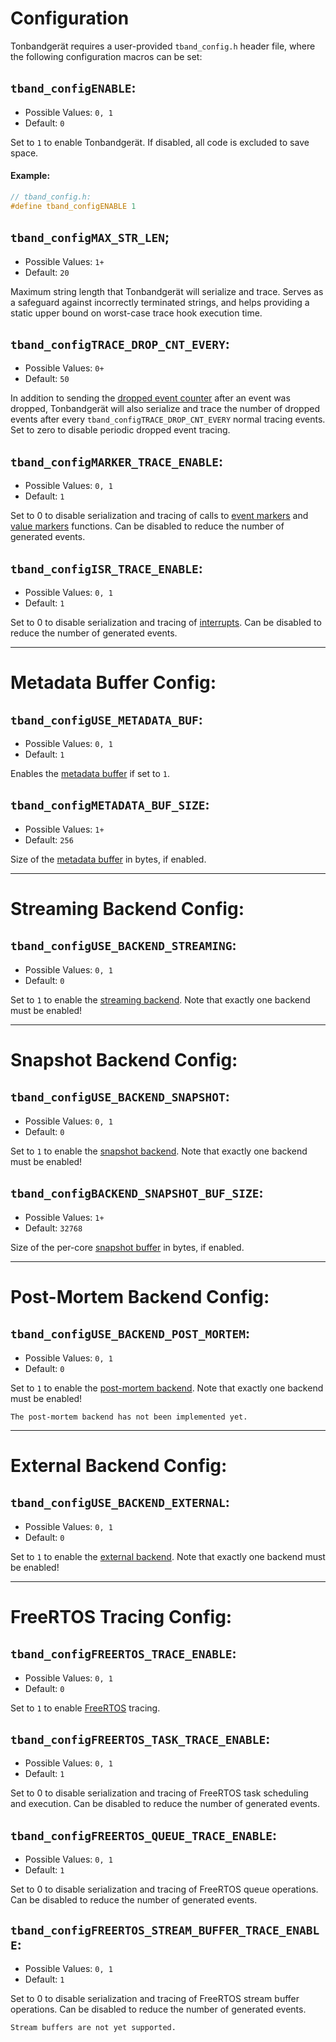 # Configuration

Tonbandgerät requires a user-provided `tband_config.h` header file, where the following configuration
macros can be set:

## `tband_configENABLE`:
- Possible Values: `0, 1`
- Default: `0`

Set to `1` to enable Tonbandgerät. If disabled, all code is excluded to save space.

#### Example:
```c
// tband_config.h:
#define tband_configENABLE 1 
```

## `tband_configMAX_STR_LEN`;
- Possible Values: `1+`
- Default: `20`

Maximum string length that Tonbandgerät will serialize and trace. Serves as a safeguard
against incorrectly terminated strings, and helps providing a static upper bound on
worst-case trace hook execution time.

## `tband_configTRACE_DROP_CNT_EVERY`:
- Possible Values: `0+`
- Default: `50`

In addition to sending the [dropped event counter](./dropped_evts.md) after an event was
dropped, Tonbandgerät will also serialize and trace the number of dropped events after every
`tband_configTRACE_DROP_CNT_EVERY` normal tracing events. Set to zero to disable periodic
dropped event tracing.

## `tband_configMARKER_TRACE_ENABLE`:
- Possible Values: `0, 1`
- Default: `1`

Set to 0 to disable serialization and tracing of calls to [event markers](./evtmarkers.md) and [value markers](./valmarkers.md) functions.
Can be disabled to reduce the number of generated events.

## `tband_configISR_TRACE_ENABLE`:
- Possible Values: `0, 1`
- Default: `1`

Set to 0 to disable serialization and tracing of [interrupts](./interrupts.md). Can be disabled to reduce the number of generated events.

---
# Metadata Buffer Config:

## `tband_configUSE_METADATA_BUF`:
- Possible Values: `0, 1`
- Default: `1`

Enables the [metadata buffer](./metadata_buf.md) if set to `1`.

## `tband_configMETADATA_BUF_SIZE`:
- Possible Values: `1+`
- Default: `256`

Size of the [metadata buffer](./metadata_buf.md) in bytes, if enabled.

---
# Streaming Backend Config:

## `tband_configUSE_BACKEND_STREAMING`:
- Possible Values: `0, 1`
- Default: `0`

Set to `1` to enable the [streaming backend](./streaming.md). Note that exactly one backend must be
enabled!

---
# Snapshot Backend Config:

## `tband_configUSE_BACKEND_SNAPSHOT`:
- Possible Values: `0, 1`
- Default: `0`

Set to `1` to enable the [snapshot backend](./snapshot.md). Note that exactly one backend must be
enabled!

## `tband_configBACKEND_SNAPSHOT_BUF_SIZE`:
- Possible Values: `1+`
- Default: `32768`

Size of the per-core [snapshot buffer](./snapshot.md) in bytes, if enabled.

---
# Post-Mortem Backend Config:

## `tband_configUSE_BACKEND_POST_MORTEM`:
- Possible Values: `0, 1`
- Default: `0`

Set to `1` to enable the [post-mortem backend](./postmortem.md). Note that exactly one backend must be
enabled!

```admonish warning
The post-mortem backend has not been implemented yet.
```

---
# External Backend Config:

## `tband_configUSE_BACKEND_EXTERNAL`:
- Possible Values: `0, 1`
- Default: `0`

Set to `1` to enable the [external backend](./external_backend.md). Note that exactly one backend must be
enabled!

---
# FreeRTOS Tracing Config:

## `tband_configFREERTOS_TRACE_ENABLE`:
- Possible Values: `0, 1`
- Default: `0`

Set to `1` to enable [FreeRTOS](./freertos.md) tracing.

## `tband_configFREERTOS_TASK_TRACE_ENABLE`:
- Possible Values: `0, 1`
- Default: `1`

Set to 0 to disable serialization and tracing of FreeRTOS task scheduling and execution.
Can be disabled to reduce the number of generated events.

## `tband_configFREERTOS_QUEUE_TRACE_ENABLE`:
- Possible Values: `0, 1`
- Default: `1`

Set to 0 to disable serialization and tracing of FreeRTOS queue operations.
Can be disabled to reduce the number of generated events.

## `tband_configFREERTOS_STREAM_BUFFER_TRACE_ENABLE`:
- Possible Values: `0, 1`
- Default: `1`

Set to 0 to disable serialization and tracing of FreeRTOS stream buffer operations.
Can be disabled to reduce the number of generated events.

```admonish warning
Stream buffers are not yet supported.
```

